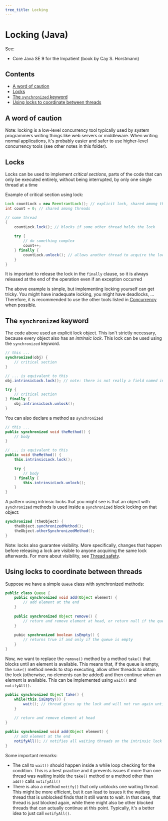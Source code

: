 ```yaml
---
tree_title: Locking
---
```


# Locking (Java)

See:

-   Core Java SE 9 for the Impatient (book by Cay S. Horstmann)

## Contents

-   [A word of caution](#a-word-of-caution)
-   [Locks](#locks)
-   [The `synchronized` keyword](#the-synchronized-keyword)
-   [Using locks to coordinate between threads](#using-locks-to-coordinate-between-threads)

## A word of caution

Note: locking is a low-level concurrency tool typically used by system programmers writing things like web servers or middleware. When writing normal applications, it's probably easier and safer to use higher-level concurrency tools (see other notes in this folder).

## Locks

Locks can be used to implement _critical sections_, parts of the code that can only be executed entirely, without being interrupted, by only one single thread at a time

Example of critical section using lock:

```java
Lock countLock = new ReentrantLock(); // explicit lock, shared among threads
int count = 0; // shared among threads

// some thread
{
    countLock.lock(); // blocks if some other thread holds the lock
    
    try {
        // do something complex
        count++;
    } finally {
        countLock.unlock(); // allows another thread to acquire the lock
    }
}
```

It is important to release the lock in the `finally` clause, so it is always released at the end of the operation even if an exception occurred

The above example is simple, but implementing locking yourself can get tricky. You might have inadequate locking, you might have deadlocks, ... Therefore, it is recommended to use the other tools listed in [Concurrency](../Concurrency.md) when possible.

## The `synchronized` keyword

The code above used an explicit lock object. This isn't strictly necessary, because every object also has an _intrinsic lock_.  This lock can be used using the `synchronized` keyword.

```java
// this ...
synchronized(obj) {
    // critical section
}

// ... is equivalent to this
obj.intrinsicLock.lock(); // note: there is not really a field named intrinsicLock

try {
    // critical section
} finally {
    obj.intrinsicLock.unlock();
}
```

You can also declare a method as `synchronized`

```java
// this ...
public synchronized void theMethod() {
    // body
}

// ... is equivalent to this
public void theMethod() {
    this.intrinsicLock.lock();

    try {
        // body
    } finally {
        this.intrinsicLock.unlock();
    }
}
```

A pattern using intrinsic locks that you might see is that an object with `synchronized` methods is used inside a `synchronized` block locking on that object:

```java
synchronized (theObject) { 
    theObject.synchronizedMethod();
    theObject.otherSynchronizedMethod();
}
```

Note: locks also guarantee visibility. More specifically, changes that happen before releasing a lock are visible to anyone acquiring the same lock afterwards. For more about visibility, see [Thread safety](./Thread-safety.md).

## Using locks to coordinate between threads

Suppose we have a simple `Queue` class with synchronized methods:

```java
public class Queue {
    public synchronized void add(Object element) {
        // add element at the end
    }
    
    public synchronized Object remove() {
        // return and remove element at head, or return null if the queue is empty
    }
    
    pubic synchronized boolean isEmpty() {
        // returns true if and only if the queue is empty
    }
}
```

Now, we want to replace the `remove()` method by a method `take()` that blocks until an element is available. This means that, if the queue is empty, the `take()` method needs to stop executing, allow other threads to obtain the lock (otherwise, no elements can be added) and then continue when an element is available. This can be implemented using `wait()` and `notifyAll()`.

```java
public synchronized Object take() {
    while(this.isEmpty()) {
        wait(); // thread gives up the lock and will not run again until it is notified
    }
    
    // return and remove element at head
}

public synchronized void add(Object element) {
    // add element at the end
    notifyAll(); // notifies all waiting threads on the intrinsic lock
}
```

Some important remarks:

-   The call to `wait()` should happen inside a while loop checking for the condition. This is a best practice and it prevents issues if more than one thread was waiting inside the `take()` method or a method other than `add()` calls `notifyAll()`
-   There is also a method `notify()` that only unblocks one waiting thread. This might be more efficient, but it can lead to issues it the waiting thread that is unblocked finds that it still wants to wait. In that case, that thread is just blocked again, while there might also be other blocked threads that can actually continue at this point. Typically, it's a better idea to just call `notifyAll()`.
